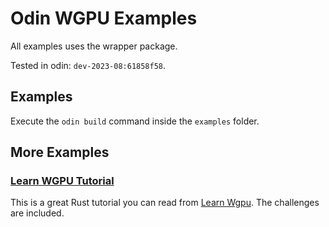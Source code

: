 # Odin WGPU Examples

All examples uses the wrapper package.

Tested in odin: `dev-2023-08:61858f58`.

## Examples

Execute the `odin build` command inside the `examples` folder.

## More Examples

### [Learn WGPU Tutorial](./learn_wgpu)

This is a great Rust tutorial you can read from [Learn Wgpu](https://sotrh.github.io/learn-wgpu/#what-is-wgpu). The challenges are included.
